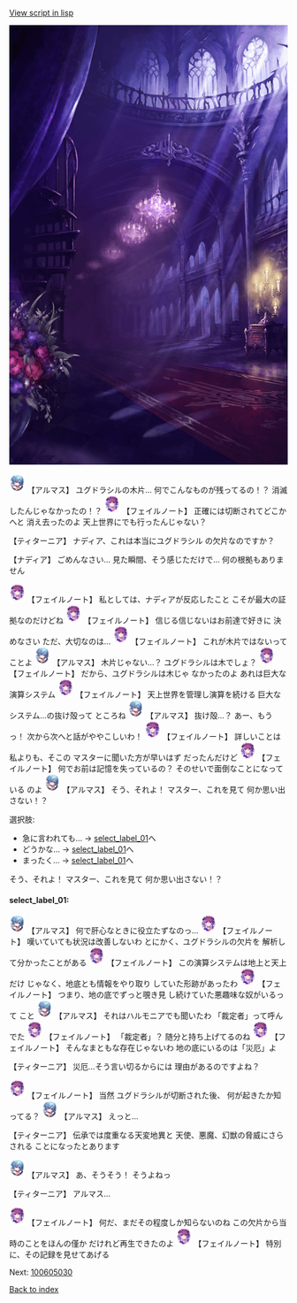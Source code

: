 [View script in lisp](../scripts/100605020.txt)

![300_devil_room.png](../images/backgrounds/300_devil_room.png)

<img src="../images/units/3103811.png" alt="3103811.png" height="34"/>
【アルマス】
ユグドラシルの木片…
何でこんなものが残ってるの！？
消滅したんじゃなかったの！？

<img src="../images/units/3401911.png" alt="3401911.png" height="34"/>
【フェイルノート】
正確には切断されてどこかへと
消え去ったのよ
天上世界にでも行ったんじゃない？

【ティターニア】
ナディア、これは本当にユグドラシル
の欠片なのですか？

【ナディア】
ごめんなさい…
見た瞬間、そう感じただけで…
何の根拠もありません

<img src="../images/units/3401911.png" alt="3401911.png" height="34"/>
【フェイルノート】
私としては、ナディアが反応したこと
こそが最大の証拠なのだけどね

<img src="../images/units/3401911.png" alt="3401911.png" height="34"/>
【フェイルノート】
信じる信じないはお前達で好きに
決めなさい
ただ、大切なのは…

<img src="../images/units/3401911.png" alt="3401911.png" height="34"/>
【フェイルノート】
これが木片ではないってことよ

<img src="../images/units/3103811.png" alt="3103811.png" height="34"/>
【アルマス】
木片じゃない…？
ユグドラシルは木でしょ？

<img src="../images/units/3401911.png" alt="3401911.png" height="34"/>
【フェイルノート】
だから、ユグドラシルは木じゃ
なかったのよ
あれは巨大な演算システム

<img src="../images/units/3401911.png" alt="3401911.png" height="34"/>
【フェイルノート】
天上世界を管理し演算を続ける
巨大なシステム…の抜け殻って
ところね

<img src="../images/units/3103811.png" alt="3103811.png" height="34"/>
【アルマス】
抜け殻…？
あー、もうっ！
次から次へと話がややこしいわ！

<img src="../images/units/3401911.png" alt="3401911.png" height="34"/>
【フェイルノート】
詳しいことは私よりも、そこの
マスターに聞いた方が早いはず
だったんだけど

<img src="../images/units/3401911.png" alt="3401911.png" height="34"/>
【フェイルノート】
何でお前は記憶を失っているの？
そのせいで面倒なことになっている
のよ

<img src="../images/units/3103811.png" alt="3103811.png" height="34"/>
【アルマス】
そう、それよ！
マスター、これを見て
何か思い出さない！？

選択肢:
- 急に言われても… → [select_label_01](#select_label_01)へ
- どうかな… → [select_label_01](#select_label_01)へ
- まったく… → [select_label_01](#select_label_01)へ

そう、それよ！
マスター、これを見て
何か思い出さない！？

#### select_label_01:

<img src="../images/units/3103811.png" alt="3103811.png" height="34"/>
【アルマス】
何で肝心なときに役立たずなのっ…

<img src="../images/units/3401911.png" alt="3401911.png" height="34"/>
【フェイルノート】
嘆いていても状況は改善しないわ
とにかく、ユグドラシルの欠片を
解析して分かったことがある

<img src="../images/units/3401911.png" alt="3401911.png" height="34"/>
【フェイルノート】
この演算システムは地上と天上だけ
じゃなく、地底とも情報をやり取り
していた形跡があったわ

<img src="../images/units/3401911.png" alt="3401911.png" height="34"/>
【フェイルノート】
つまり、地の底でずっと覗き見
し続けていた悪趣味な奴がいるって
こと

<img src="../images/units/3103811.png" alt="3103811.png" height="34"/>
【アルマス】
それはハルモニアでも聞いたわ
「裁定者」って呼んでた

<img src="../images/units/3401911.png" alt="3401911.png" height="34"/>
【フェイルノート】
「裁定者」？
随分と持ち上げてるのね

<img src="../images/units/3401911.png" alt="3401911.png" height="34"/>
【フェイルノート】
そんなまともな存在じゃないわ
地の底にいるのは「災厄」よ

【ティターニア】
災厄…そう言い切るからには
理由があるのですよね？

<img src="../images/units/3401911.png" alt="3401911.png" height="34"/>
【フェイルノート】
当然
ユグドラシルが切断された後、
何が起きたか知ってる？

<img src="../images/units/3103811.png" alt="3103811.png" height="34"/>
【アルマス】
えっと…

【ティターニア】
伝承では度重なる天変地異と
天使、悪魔、幻獣の脅威にさらされる
ことになったとあります

<img src="../images/units/3103811.png" alt="3103811.png" height="34"/>
【アルマス】
あ、そうそう！
そうよねっ

【ティターニア】
アルマス…

<img src="../images/units/3401911.png" alt="3401911.png" height="34"/>
【フェイルノート】
何だ、まだその程度しか知らないのね
この欠片から当時のことをほんの僅か
だけれど再生できたのよ

<img src="../images/units/3401911.png" alt="3401911.png" height="34"/>
【フェイルノート】
特別に、その記録を見せてあげる

Next: [100605030](100605030.md)

[Back to index](index.md)
